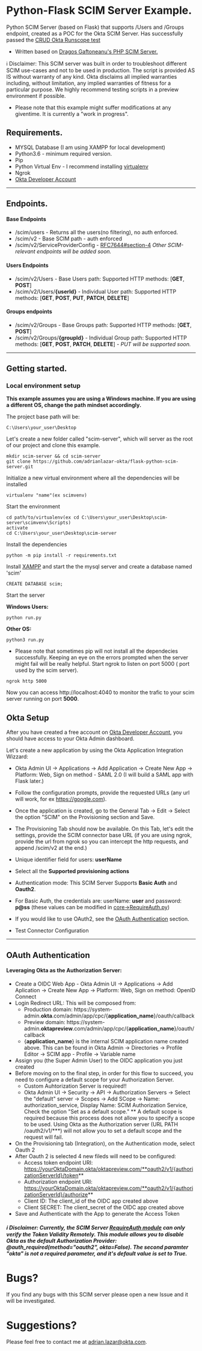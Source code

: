 # Python-Flask SCIM Server Example. 
Python SCIM Server (based on Flask) that supports /Users and /Groups endpoint, created as a POC for the Okta SCIM Server. Has successfully passed the [CRUD Okta Runscope test](https://www.okta.com/integrate/documentation/scim/#run-the-second-set-of-runscope-tests-okta-scim-11-crud-test-or-okta-scim-20-crud-test)
* Written based on [Dragos Gaftoneanu's PHP SCIM Server.](https://github.com/dragosgaftoneanu-okta/php-scim-server)

ℹ️ Disclaimer: This SCIM server was built in order to troubleshoot different SCIM use-cases and not to be used in production. The script is provided AS IS without warranty of any kind. Okta disclaims all implied warranties including, without limitation, any implied warranties of fitness for a particular purpose. We highly recommend testing scripts in a preview environment if possible.

* Please note that this example might suffer modifications at any giventime. It is currently a "work in progress". 

## Requirements.
* MYSQL Database (I am using XAMPP for local development)
* Python3.6 - minimum required version. 
* Pip
* Python Virtual Env - I recommend installing [virtualenv](https://www.geeksforgeeks.org/python-virtual-environment/)
* Ngrok 
* [Okta Developer Account](https://developer.okta.com/signup/)

-------------

## Endpoints.

#### Base Endpoints
* /scim/users - Returns all the users(no filtering), no auth enforced.
* /scim/v2 - Base SCIM path - auth enforced
* /scim/v2/ServiceProviderConfig - [RFC7644#section-4](https://tools.ietf.org/html/rfc7644#section-4)
*Other SCIM-relevant endpoints will be added soon.*
#### Users Endpoints
* /scim/v2/Users - Base Users path: Supported HTTP methods: [**GET**, **POST**]
* /scim/v2/Users/**{userId}** - Individual User path: Supported HTTP methods: [**GET**, **POST**, **PUT**, **PATCH**, **DELETE**]
#### Groups endpoints
* /scim/v2/Groups - Base Groups path: Supported HTTP methods: [**GET**, **POST**]
* /scim/v2/Groups/**{groupId}** - Individual Group path: Supported HTTP methods: [**GET**, **POST**, **PATCH**, **DELETE**] - *PUT will be supported soon.*

-------------

## Getting started.
### Local environment setup
**This example assumes you are using a Windows machine. If you are using a different OS, change the path mindset accordingly.**

The project base path will be: 
```
C:\Users\your_user\Desktop
```

Let's create a new folder called "scim-server", which will server as the root of our project and clone this example.
```
mkdir scim-server && cd scim-server
git clone https://github.com/adrianlazar-okta/flask-python-scim-server.git
```

Initialize a new virtual environment where all the dependencies will be installed
```
virtualenv "name"(ex scimvenv)
```
Start the environment
```
cd path/to/virtualenv(ex cd C:\Users\your_user\Desktop\scim-server\scimvenv\Scripts)
activate
cd C:\Users\your_user\Desktop\scim-server
```
Install the dependencies 
```
python -m pip install -r requirements.txt
```
Install [XAMPP](https://www.apachefriends.org/download.html) and start the the mysql server and create a database named 'scim'
```
CREATE DATABASE scim;
```
Start the server

**Windows Users:**
```
python run.py
```
**Other OS:**
```
python3 run.py
```
* Please note that sometimes pip will not install all the dependecies successfully. Keeping an eye on the errors prompted when the server might fail will be really helpful. 
Start ngrok to listen on port 5000 ( port used by the scim server). 
```
ngrok http 5000
```
Now you can access http://localhost:4040 to monitor the trafic to your scim server running on port **5000**. 

## Okta Setup
After you have created a free account on [Okta Developer Account](https://developer.okta.com/signup/), you should have access to your Okta Admin dashboard.

Let's create a new application by using the Okta Application Integration Wizzard:
- Okta Admin UI -> Applications -> Add Application -> Create New App -> Platform: Web, Sign on method - SAML 2.0 (I will build a SAML app with Flask later.)

- Follow the configuration prompts, provide the requested URLs (any url will work, for ex https://google.com).

- Once the application is created, go to the General Tab -> Edit -> Select the option "SCIM" on the Provisioning section and Save.

- The Provisioning Tab should now be available. On this Tab, let's edit the settings, provide the SCIM connector base URL (if you are using ngrok, provide the url from ngrok so you can intercept the http requests, and append /scim/v2 at the end.)

- Unique identifier field for users: **userName**

- Select all the **Supported provisioning actions**

- Authentication mode: This SCIM Server Supports **Basic Auth** and **Oauth2**. 

- For Basic Auth, the credentials are: userName: **user** and password: **p@ss** (these values can be modified in [core->RequireAuth.py](https://github.com/adrianlazar-personal/okta-scim-python-flask/blob/f51edff3388ec0d9c5e7c72d5937f9d9ca0a116b/core/RequireAuth.py#L47))

- If you would like to use OAuth2, see the [OAuth Authentication](https://github.com/adrianlazar-personal/okta-scim-python-flask#oauth-authentication) section.

- Test Connector Configuration

-------------

## OAuth Authentication
#### Leveraging Okta as the Authorization Server:
* Create a OIDC Web App - Okta Admin UI -> Applications -> Add Aplication -> Create New App -> Platform: Web,  Sign on method: OpenID Connect
* Login Redirect URL: This will be composed from: 
    * Production domain: https://system-admin.**okta**.com/admin/app/cpc/{**application_name**}/oauth/callback
    * Preview domain: https://system-admin.**oktapreview**.com/admin/app/cpc/{**application_name**}/oauth/callback
    * {**application_name**} is the internal SCIM application name created above. This can be found in Okta Admin ->
        Directories -> Profile Editor -> SCIM app - Profile -> Variable name
* Assign you (the Super Admin User) to the OIDC application you just created
* Before moving on to the final step, in order for this flow to succeed, you need to configure a default scope for your Authorization Server. 
    * Custom Auhtorization Server is required!!
    * Okta Admin UI -> Security -> API -> Authorization Servers -> Select the "default" server -> Scopes -> Add SCope
        -> Name: authorization_service, Display Name: SCIM Authorization Service, Check the option "Set as a default scope."
    ** A default scope is required because this process does not allow you to specify a scope to be used. Using Okta as the Authorization server
        (URL PATH /oauth2/v1/***) will not allow you to set a default scope and the request will fail. 
* On the Provisioning tab (Integration), on the Authentication mode, select Oauth 2
* After Oauth 2 is selected 4 new fileds will need to be configured:
    * Access token endpoint URI: https://yourOktaDomain.okta/oktapreview.com/**oauth2/v1/{authorizationServerId}/token**
    * Authorization endpoint URI: https://yourOktaDomain.okta/oktapreview.com/**oauth2/v1/{authorizationServerId}/authorize**
    * Client ID: The client_id of the OIDC app created above
    * Client SECRET: The client_secret of the OIDC app created above
* Save and Authenticate with the App to generate the Access Token
##### ℹ️ Disclaimer: Currently, the SCIM Server [RequireAuth module](https://github.com/adrianlazar-personal/okta-scim-python-flask/blob/master/core/RequireAuth.py) can only verify the Token Validity Remotely. This module allows you to disable Okta as the default Authorization Provider: *@auth_required(method="oauth2", **okta=False**)*. The second paramter "okta" is not a required parameter, and it's default value is set to **True**. 
# Bugs?
If you find any bugs with this SCIM server please open a new Issue and it will be investigated. 

# Suggestions? 
Please feel free to contact me at adrian.lazar@okta.com. 
